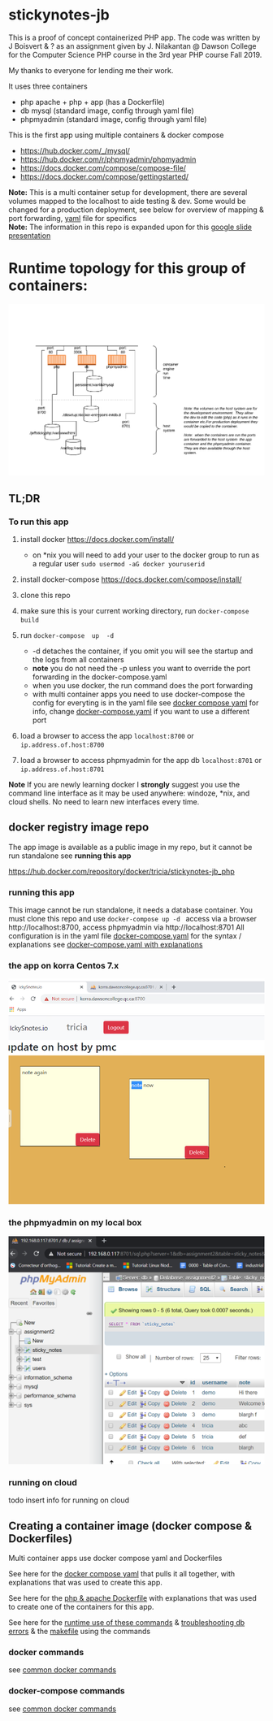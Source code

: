 #  stickynotes-jb
This is a proof of concept containerized PHP app.   The code was written by J Boisvert & ?  as an
assignment given by J. Nilakantan @ Dawson College for the Computer Science PHP course in the 3rd year PHP course Fall 2019.  

My thanks to everyone for lending me their work.

It uses three containers 
* php  apache + php + app  (has a Dockerfile)
* db  mysql (standard image, config through yaml file)
* phpmyadmin (standard image, config through yaml file)

This is the first app using multiple containers & docker compose 
* https://hub.docker.com/_/mysql/ 
* https://hub.docker.com/r/phpmyadmin/phpmyadmin
* https://docs.docker.com/compose/compose-file/
* https://docs.docker.com/compose/gettingstarted/

__Note:__  This is a multi container setup for development, there are several volumes mapped to the localhost to aide testing & dev.  Some would be changed for a production deployment, see below for overview of mapping & port forwarding, [yaml](docker-compose.yaml) file for specifics</br>
__Note:__  The information in this repo is expanded upon for this [google slide presentation](https://docs.google.com/presentation/d/1mmvSdb4RyTNta__thGgcuFWSesQE6boD5BXvmA77W74/edit?usp=sharing)

# Runtime __topology__ for this group of containers:
![container runtime](stickynotes-jb-containers.PNG)
## TL;DR
### To run this app
1. install docker https://docs.docker.com/install/ 
    * on *nix you will need to add your user to the docker group to run as a regular user `sudo usermod -aG docker youruserid`
2. install docker-compose https://docs.docker.com/compose/install/
2. clone this repo
3. make sure this is your current working directory, run `docker-compose build` 
4. run `docker-compose  up  -d ` 
    * \-d detaches the container, if you omit you will see the startup and the logs from all containers
    * __note__ you do not need the -p unless you want to override the port forwarding in the docker-compose.yaml 
    * when you use docker, the run command does the port forwarding
    * with multi container apps you need to use docker-compose the config for everyting is in the yaml file see [docker compose yaml](docker-compose.yaml.md) for info,  change [docker-compose.yaml](docker-compose.yaml)  if you want to use a different port

3. load a browser to access the app `localhost:8700` or `ip.address.of.host:8700`
4. load a browser to access phpmyadmin for the app db `localhost:8701` or `ip.address.of.host:8701`

**__Note__** If you are newly learning docker I __strongly__ suggest you use the command line interface as it may be used anywhere: windoze, *nix, and cloud shells.  No need to learn new interfaces every time.

## docker registry image repo
The app image is available as a public image in my repo, but it cannot be run standalone see __running this app__ 

https://hub.docker.com/repository/docker/tricia/stickynotes-jb_php

### running this app 
This image cannot be run standalone, it needs a database container.  You must clone this repo and use `docker-compose up -d ` access via a browser http://localhost:8700, access phpmyadmin via http://localhost:8701    All configuration is in the yaml file [docker-compose.yaml](docker-compose.yaml)  for the syntax / explanations see [docker-compose.yaml with explanations ](docker-compose.yaml.md)
### the app on korra Centos 7.x
![running on korra (Centos 7.?)](stickynotes-working-korra.PNG)
### the phpmyadmin on my local box
![running on ubuntu 18.04](stickynotes-phpmyadmin.PNG)
### running on cloud
todo insert info for running on cloud
## Creating a container image (docker compose & Dockerfiles)
Multi container apps use docker compose yaml and Dockerfiles

See here for the [docker compose yaml](docker-compose.yaml.md) that pulls it all together, with explanations that was used to create this app.

See here for the [php & apache Dockerfile](php/Dockerfile.md) with explanations that was used to create one of the containers for this app.

See here for the [runtime use of these commands](DOCKERCOMPOSERUN.md) & [troubleshooting db errors](DOCKERCOMPOSEtroubleshootdb.md) & the [makefile](Makefile.docker-compose)  using the commands  

### docker commands
see  [common docker commands](../docker-usage-overview/DOCKERCMDS.md) 
### docker-compose commands
see  [common docker commands](../docker-usage-overview/DOCKERCOMPOSECMDS.md)

